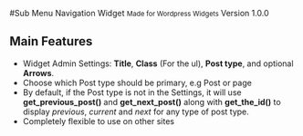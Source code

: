 #Sub Menu Navigation Widget 
<small>Made for Wordpress Widgets</small>
Version 1.0.0

## Main Features

+ Widget Admin Settings: **Title**, **Class** (For the ul), **Post type**, and optional **Arrows**.
+ Choose which Post type should be primary, e.g Post or page
+ By default, if the Post type is not in the Settings, it will use **get_previous_post()** and **get_next_post()** along with **get_the_id()** to display *previous*, *current* and *next* for any type of post type.
+ Completely flexible to use on other sites

